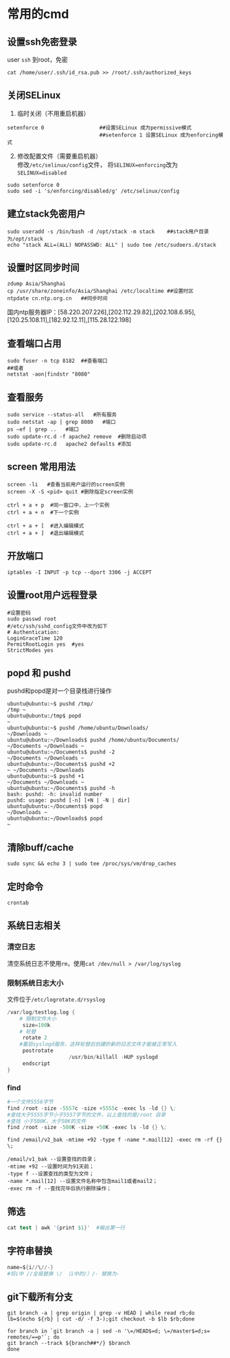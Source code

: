# 常用的cmd  
## 设置ssh免密登录
user `ssh` 到root，免密
```shell
cat /home/user/.ssh/id_rsa.pub >> /root/.ssh/authorized_keys
```
## 关闭SELinux  
1. 临时关闭（不用重启机器）
```shell
setenforce 0                  ##设置SELinux 成为permissive模式
                              ##setenforce 1 设置SELinux 成为enforcing模式
```
2.  修改配置文件（需要重启机器）  
修改`/etc/selinux/config`文件，
将`SELINUX=enforcing`改为`SELINUX=disabled`

```shell
sudo setenforce 0
sudo sed -i 's/enforcing/disabled/g' /etc/selinux/config
```

## 建立stack免密用户
```shell
sudo useradd -s /bin/bash -d /opt/stack -m stack    ##stack用户目录为/opt/stack
echo "stack ALL=(ALL) NOPASSWD: ALL" | sudo tee /etc/sudoers.d/stack
```
## 设置时区同步时间
```shell
zdump Asia/Shanghai   
cp /usr/share/zoneinfo/Asia/Shanghai /etc/localtime ##设置时区
ntpdate cn.ntp.org.cn   ##同步时间
```
国内ntp服务器IP：[58.220.207.226],[202.112.29.82],[202.108.6.95],[120.25.108.11],[182.92.12.11],[115.28.122.198]

## 查看端口占用
```shell
sudo fuser -n tcp 8182  ##查看端口
##或者
netstat -aon|findstr "8080"
```
## 查看服务
```shell
sudo service --status-all   #所有服务
sudo netstat -ap | grep 8080   #端口
ps –ef | grep ..   #端口
sudo update-rc.d -f apache2 remove  #删除启动项
sudo update-rc.d   apache2 defaults #添加
```
## screen 常用用法
```shell
screen -li   #查看当前用户运行的screen实例
screen -X -S <pid> quit #删除指定screen实例

ctrl + a + p  #同一窗口中，上一个实例
ctrl + a + n  #下一个实例

ctrl + a + [  #进入编辑模式
ctrl + a + ]  #退出编辑模式
```
## 开放端口
```shell
iptables -I INPUT -p tcp --dport 3306 -j ACCEPT
```
## 设置root用户远程登录
```shell
#设置密码
sudo passwd root
#/etc/ssh/sshd_config文件中改为如下
# Authentication:
LoginGraceTime 120
PermitRootLogin yes  #yes
StrictModes yes
```
## popd 和 pushd
pushd和popd是对一个目录栈进行操作
```
ubuntu@ubuntu:~$ pushd /tmp/
/tmp ~
ubuntu@ubuntu:/tmp$ popd
~
ubuntu@ubuntu:~$ pushd /home/ubuntu/Downloads/
~/Downloads ~
ubuntu@ubuntu:~/Downloads$ pushd /home/ubuntu/Documents/
~/Documents ~/Downloads ~
ubuntu@ubuntu:~/Documents$ pushd -2
~/Documents ~/Downloads ~
ubuntu@ubuntu:~/Documents$ pushd +2
~ ~/Documents ~/Downloads
ubuntu@ubuntu:~$ pushd +1
~/Documents ~/Downloads ~
ubuntu@ubuntu:~/Documents$ pushd -h
bash: pushd: -h: invalid number
pushd: usage: pushd [-n] [+N | -N | dir]
ubuntu@ubuntu:~/Documents$ popd 
~/Downloads ~
ubuntu@ubuntu:~/Downloads$ popd 
~
```

## 清除buff/cache
```
sudo sync && echo 3 | sudo tee /proc/sys/vm/drop_caches
```

## 定时命令
```
crontab
```

## 系统日志相关
### 清空日志
清空系统日志不使用`rm`，使用`cat /dev/null > /var/log/syslog `
### 限制系统日志大小
文件位于`/etc/logrotate.d/rsyslog`
```s
/var/log/testlog.log {
    # 限制文件大小
     size=100k
    # 轮替
     rotate 2
    #重启syslogd服务，这样轮替后创建的新的日志文件才能被正常写入
     postrotate
                    /usr/bin/killall -HUP syslogd
     endscript
}
```


### find
```s
#一个文件5556字节
find /root -size -5557c -size +5555c -exec ls -ld {} \;
#查找大于5555字节小于5557字节的文件，以上查找的是/root 目录
#查找 小于500K，大于50K的文件
find /root -size -500K -size +50K -exec ls -ld {} \;
```
```
find /email/v2_bak -mtime +92 -type f -name *.mail[12] -exec rm -rf {} \;

/email/v1_bak --设置查找的目录；
-mtime +92 --设置时间为91天前；
-type f --设置查找的类型为文件；
-name *.mail[12] --设置文件名称中包含mail1或者mail2；
-exec rm -f --查找完毕后执行删除操作；
```

## 筛选
```s
cat test | awk '{print $1}'  #输出第一行
```

## 字符串替换
```s
name=${i//\//-} 
#将i中 //全局替换 \/ （i中的/）/- 替换为-
```

## git下载所有分支
```
git branch -a | grep origin | grep -v HEAD | while read rb;do lb=$(echo ${rb} | cut -d/ -f 3-);git checkout -b $lb $rb;done
```
```
for branch in `git branch -a | sed -n '\=/HEAD$=d; \=/master$=d;s= remotes/==p'`; do 
git branch --track ${branch##*/} $branch 
done
```